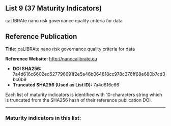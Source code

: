 ## List 9 (37 Maturity Indicators)

caLIBRAte nano risk governance quality criteria for data

## Reference Publication

**Title:** caLIBRAte nano risk governance quality criteria for data

**Reference Website:** http://nanocalibrate.eu

* **DOI SHA256:** 7a4d616c6602ed527796691f2e5a46b064818cc978c376ff68e680b7cd3bc6b9
* **Truncated SHA256 (Used as List ID):** 7a4d616c66

Each list of maturity indicators is identified with 10-characters string which is truncated from the SHA256 hash of their reference publication DOI.

--------------------

### Maturity indicators in this list:

